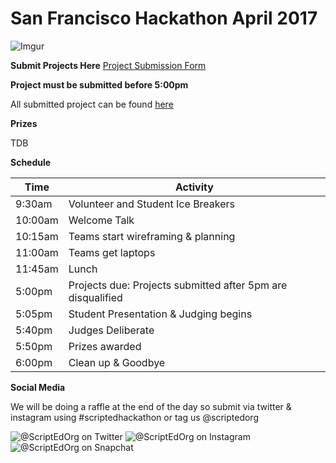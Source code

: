 # San Francisco Hackathon April 2017
![Imgur](http://i.imgur.com/QOv1t3n.gif)

**Submit Projects Here**
[Project Submission Form](https://goo.gl/forms/xyELC2F1QniFd6Rw1)

**Project must be submitted before 5:00pm**


All submitted project can be found [here](https://docs.google.com/spreadsheets/d/1WmpA-rSj55cCDuPvH3QCEkqC766Ol-D4hNYs3kcAsdI/edit#gid=1633102332)

**Prizes**

TDB


**Schedule**

Time                | Activity         
--------------------|------------------
9:30am              | Volunteer and Student Ice Breakers   
10:00am             | Welcome Talk    
10:15am             | Teams start wireframing & planning      
11:00am             | Teams get laptops  
11:45am             | Lunch  
5:00pm              | Projects due: Projects submitted after 5pm are disqualified
5:05pm              | Student Presentation & Judging begins
5:40pm              | Judges Deliberate  
5:50pm              | Prizes awarded 
6:00pm              | Clean up & Goodbye


**Social Media**

We will be doing a raffle at the end of the day so submit via twitter & instagram using #scriptedhackathon or tag us @scriptedorg

![@ScriptEdOrg on Twitter](http://i.imgur.com/M3ofIpW.jpg) ![@ScriptEdOrg on Instagram](http://i.imgur.com/jYKXOgJ.jpg) ![@ScriptEdOrg on Snapchat](http://i.imgur.com/Y7kWLen.jpg)

